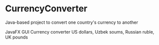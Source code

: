 # CurrencyConverter
Java-based project to convert one country's currency to another


JavaFX GUI
Currency converter
US dollars, Uzbek soums, Russian ruble, UK pounds
